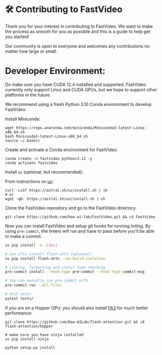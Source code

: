 
# 🛠️ Contributing to FastVideo

Thank you for your interest in contributing to FastVideo. We want to make the process as smooth for you as possible and this is a guide to help get you started!

Our community is open to everyone and welcomes any contributions no matter how large or small.

# Developer Environment:
Do make sure you have CUDA 12.4 installed and supported. FastVideo currently only support Linux and CUDA GPUs, but we hope to support other platforms in the future.

We recommend using a fresh Python 3.10 Conda environment to develop FastVideo:

Install Miniconda:

```
wget https://repo.anaconda.com/miniconda/Miniconda3-latest-Linux-x86_64.sh
bash Miniconda3-latest-Linux-x86_64.sh
source ~/.bashrc
```

Create and activate a Conda environment for FastVideo:

```
conda create -n fastvideo python=3.12 -y
conda activate fastvideo
```

Install `uv` (optional, but recommended):

From instructions on [uv](https://astral.sh/uv/):

```
curl -LsSf https://astral.sh/uv/install.sh | sh
# or 
wget -qO- https://astral.sh/uv/install.sh | sh
```

Clone the FastVideo repository and go to the FastVideo directory:

```
git clone https://github.com/hao-ai-lab/FastVideo.git && cd FastVideo

```

Now you can install FastVideo and setup git hooks for running linting. By using `pre-commit`, the linters will run and have to pass before you'll be able to make a commit.

```bash
uv pip install -e .[dev]

# Can also install flash-attn (optional)
uv pip install flash-attn --no-build-isolation 

# Linting, formatting and static type checking
pre-commit install --hook-type pre-commit --hook-type commit-msg

# You can manually run pre-commit with
pre-commit run --all-files

# Unit tests
pytest tests/
```

If you are on a Hopper GPU, you should also install [FA3](https://github.com/Dao-AILab/flash-attention) for much better performance:

```
git clone https://github.com/Dao-AILab/flash-attention.git && cd flash-attention/hopper

# make sure you have ninja installed
uv pip install ninja

python setup.py install
```
